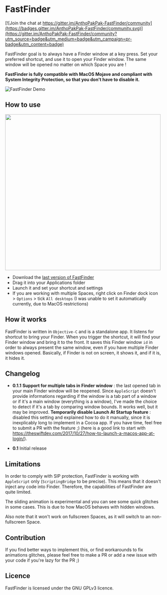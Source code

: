 
# FastFinder

[![Join the chat at https://gitter.im/AnthoPakPak-FastFinder/community](https://badges.gitter.im/AnthoPakPak-FastFinder/community.svg)](https://gitter.im/AnthoPakPak-FastFinder/community?utm_source=badge&utm_medium=badge&utm_campaign=pr-badge&utm_content=badge)

FastFinder goal is to always have a Finder window at a key press. Set your preferred shortcut, and use it to open your Finder window. The same window will be opened no matter on which Space you are !

**FastFinder is fully compatible with MacOS Mojave and compliant with System Integrity Protection, so that you don't have to disable it.**

![FastFinder Demo](FastFinderDemo.gif)


## How to use

<img src="https://i.imgur.com/rrAeThK.png" width="500">

- Download the [last version of FastFinder](https://github.com/AnthoPakPak/FastFinder/releases/download/0.1.1/FastFinder_v0.1.1.dmg)
- Drag it into your Applications folder
- Launch it and set your shortcut and settings
- If you are working with multiple Spaces, right click on Finder dock icon > `Options` > tick `All desktops` (I was unable to set it automatically currently, due to MacOS restrictions)


## How it works

FastFinder is written in `Objective-C` and is a standalone app. It listens for shortcut to bring your Finder. When you trigger the shortcut, it will find your Finder window and bring it to the front. It saves this Finder window `id` in order to always present the same window, even if you have multiple Finder windows opened. Basically, if Finder is not on screen, it shows it, and if it is, it hides it.


## Changelog

- **0.1.1**
**Support for multiple tabs in Finder window** : the last opened tab in your main Finder window will be reopened. Since `AppleScript` doesn't provide informations regarding if the window is a tab part of a window or if it's a main window (everything is a window), I've made the choice to detect if it's a tab by comparing window bounds. It works well, but it may be improved.
**Temporarily disable Launch At Startup feature** : disabled this setting and explained how to do it manually, since it is inexplicably long to implement in a Cocoa app. If you have time, feel free to submit a PR with the feature ;) (here is a good link to start with https://theswiftdev.com/2017/10/27/how-to-launch-a-macos-app-at-login/).

- **0.1**
Initial release


## Limitations

In order to comply with SIP protection, FastFinder is working with `AppleScript` only (`ScriptingBridge` to be precise). This means that it doesn't inject any code into Finder. Therefore, the capabilities of FastFinder are quite limited.

The sliding animation is experimental and you can see some quick glitches in some cases. This is due to how MacOS behaves with hidden windows.

Also note that it won't work on fullscreen Spaces, as it will switch to an non-fullscreen Space.


## Contribution

If you find better ways to implement this, or find workarounds to fix animations glitches, please feel free to make a PR or add a new issue with your code if you're lazy for the PR ;) 


## Licence
FastFinder is licensed under the GNU GPLv3 licence.
